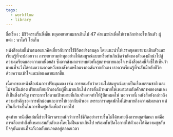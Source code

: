 ```yaml
---
tags:
  - workflow
  - library
---
```



ชื่อเรื่อง : มีชีวิตราบรื่นยิ่งขึ้น หยุดพยายามมากเกินไป 47 คำแนะนำเพื่อให้เราเลิกทำอะไรเกินตัว
ผู้แต่ง : นาโตริ โฮเก็น

หนังสือเล่มนี้นำเสนอแนวคิดเกี่ยวกับการใช้ชีวิตอย่างสมดุล โดยแนะนำให้เราหยุดพยายามเกินตัวและเรียนรู้ที่จะปล่อยวาง การพยายามทำทุกอย่างให้สมบูรณ์แบบหรือทำเกินขีดจำกัดของตัวเองมักนำไปสู่ความเครียดและความเหนื่อยล้า ซึ่งอาจส่งผลกระทบต่อทั้งสุขภาพกายและใจ หนังสือเล่มนี้จึงชี้ให้เห็นว่าแทนที่จะวิ่งไล่ตามความคาดหวังของสังคมหรือแรงกดดันจากตัวเอง เราควรเรียนรู้ที่จะรับมือกับชีวิตด้วยความเข้าใจและผ่อนคลายมากขึ้น

เนื้อหาของหนังสือเน้นการปรับมุมมอง เช่น การยอมรับว่าความไม่สมบูรณ์แบบเป็นเรื่องธรรมชาติ และไม่จำเป็นต้องเปรียบเทียบตัวเองกับผู้อื่นมากเกินไป การตั้งเป้าหมายให้เหมาะสมกับศักยภาพของตนเองก็เป็นสิ่งสำคัญ เพราะการไล่ตามเป้าหมายที่เกินจริงอาจทำให้รู้สึกหมดไฟ นอกจากนี้ หนังสือยังกล่าวถึงความสำคัญของการพักผ่อนและการให้เวลากับตัวเอง เพราะการหยุดพักไม่ได้หมายถึงความล้มเหลว แต่เป็นสิ่งจำเป็นในการฟื้นฟูพลังเพื่อก้าวต่อไป

สุดท้าย หนังสือเล่มนี้ช่วยให้เราตระหนักว่าการใช้ชีวิตอย่างราบรื่นไม่ได้หมายถึงการหยุดพัฒนา แต่คือการเลือกทำสิ่งที่เหมาะสมกับตัวเองโดยไม่ฝืนมากเกินไป พร้อมทั้งเปิดโอกาสให้ตัวเองได้มีความสุขกับปัจจุบันแทนที่จะกังวลกับอนาคตอยู่ตลอดเวลา

